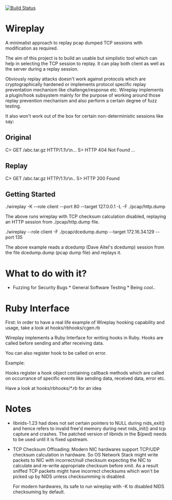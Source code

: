 [![Build Status](https://travis-ci.org/pmcgleenon/wireplay.svg)](https://travis-ci.org/pmcgleenon/wireplay)

# Wireplay 

A minimalist approach to replay pcap dumped TCP sessions with modification as
required.

The aim of this project is to build an usable but simplistic tool which can help
in selecting the TCP session to replay. It can play both client as well as the
server during a replay session.

Obviously replay attacks doesn't work against protocols which are cryptographically
hardened or implements protocol specific replay preventation mechanism like
challenge/response etc. Wireplay implements a plugin/hook subsystem mainly for
the purpose of working around those replay prevention mechanism and also perform
a certain degree of fuzz testing.

It also won't work out of the box for certain non-deterministic sessions like
say:

## Original 

   C> GET /abc.tar.gz HTTP/1.1\r\n...
   S> HTTP 404 Not Found
   ...

## Replay 

   C> GET /abc.tar.gz HTTP/1.1\r\n..
   S> HTTP 200 Found

## Getting Started 

./wireplay -K --role client --port 80 --target 127.0.0.1 -L -F ./pcap/http.dump

The above runs wireplay with TCP checksum calculation disabled, replaying an
HTTP session from ./pcap/http.dump file.

./wireplay --role client -F ./pcap/dcedump.dump --target 172.16.34.129 --port 135

The above example reads a dcedump (Dave Aitel's dcedump) session from the file
dcedump.dump (pcap dump file) and replays it.

# What to do with it? 

   * Fuzzing for Security Bugs
	* General Software Testing
	* Being cool..

# Ruby Interface 

First: In order to have a real life example of Wireplay hooking capability and
usage, take a look at hooks/rbhooks/cgen.rb

Wireplay implements a Ruby Interface for writing hooks in Ruby. Hooks are called
before sending and after receiving data.

You can also register hook to be called on error.

Example:

   Hooks register a hook object containing callback methods which are called on
   occurrance of specific events like sending data, received data, error etc.

   Have a look at hooks/rbhooks/*.rb for an idea

# Notes 

   * libnids-1.23 had does not set certain pointers to NULL during nids_exit()
     and hence refers to invalid free'd memory during next nids_init() and tcp
     capture and crashes. The patched version of libnids in the $(pwd) needs to
     be used until it is fixed upstream.

   * TCP Checksum Offloading: Modern NIC hardwares support TCP/UDP checksum
     calculation in hardware. So OS Network Stack might write packets to NIC
     with incorrect/null checksum expecting the NIC to calculate and re-write
     appropriate checksum before xmit. As a result sniffed TCP packets might
     have incorrect checksums which won't be picked up by NIDS unless
     checksumming is disabled.

     For modern hardwares, its safe to run wireplay with -K to disabled NIDS
     checksuming by default.

